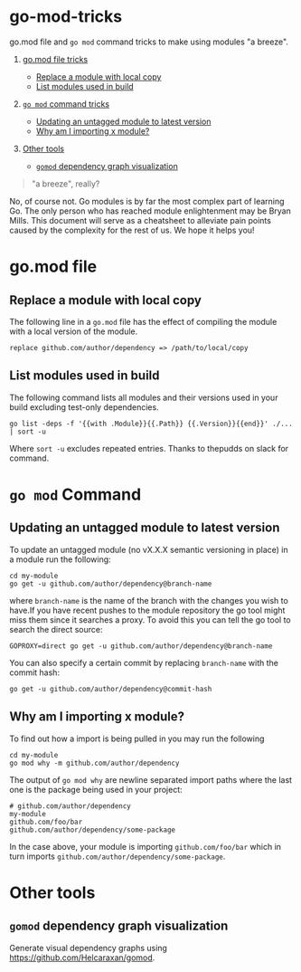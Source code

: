 # go-mod-tricks
go.mod file and `go mod` command tricks to make using modules "a breeze".

1. [go.mod file tricks](#gomod-file)
    * [Replace a module with local copy](#replace-a-module-with-local-copy)
    * [List modules used in build](#list-modules-used-in-build)

2. [`go mod` command tricks](#go-mod-command)
    * [Updating an untagged module to latest version](#updating-an-untagged-module-to-latest-version)
    * [Why am I importing x module?](#why-am-i-importing-x-module)

3. [Other tools](#other-tools)
    * [`gomod` dependency graph visualization](#gomod-dependency-graph-visualization)

> "a breeze", really?

No, of course not. Go modules is by far the most complex part of learning Go. The only person who has reached module enlightenment may be Bryan Mills. This document will serve as a cheatsheet to alleviate pain points caused by the complexity for the rest of us. We hope it helps you!

# go.mod file

## Replace a module with local copy
The following line in a `go.mod` file has the effect of compiling the module with a local version of the module.
```
replace github.com/author/dependency => /path/to/local/copy
```

## List modules used in build
The following command lists all modules and their versions used in your build excluding test-only dependencies.

```shell
go list -deps -f '{{with .Module}}{{.Path}} {{.Version}}{{end}}' ./... | sort -u
```

Where `sort -u` excludes repeated entries. Thanks to thepudds on slack for command.

# `go mod` Command

## Updating an untagged module to latest version
To update an untagged module (no vX.X.X semantic versioning in place) in a module run the following:

```shell
cd my-module
go get -u github.com/author/dependency@branch-name
```
where `branch-name` is the name of the branch with the changes you wish to have.If you have recent pushes to the module repository the go tool might miss them since it searches a proxy. To avoid this you can tell the go tool to search the direct source:
```shell
GOPROXY=direct go get -u github.com/author/dependency@branch-name
```

You can also specify a certain commit by replacing `branch-name` with the commit hash:
```shell
go get -u github.com/author/dependency@commit-hash
```


## Why am I importing x module?
To find out how a import is being pulled in you may run the following

```shell
cd my-module
go mod why -m github.com/author/dependency
```
The output of `go mod why` are newline separated import paths where the last one is the package being used in your project:

```
# github.com/author/dependency
my-module
github.com/foo/bar
github.com/author/dependency/some-package
```
In the case above, your module is importing `github.com/foo/bar` which in turn imports `github.com/author/dependency/some-package`.

# Other tools

## `gomod` dependency graph visualization
Generate visual dependency graphs using https://github.com/Helcaraxan/gomod.
